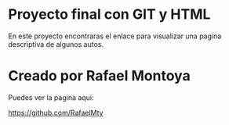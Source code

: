 # Proyecto final con GIT y HTML
En este proyecto encontraras el enlace para visualizar una pagina descriptiva de algunos autos.


# Creado por Rafael Montoya
Puedes ver la pagina aqui: 

https://github.com/RafaelMty